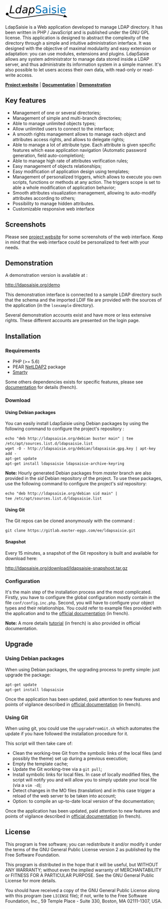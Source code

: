 [![LdapSaisie](src/images/default/logo.png)](https://ldapsaisie.org)

LdapSaisie is a Web application developed to manage LDAP directory. It has been written in PHP / JavaScript and is published under the GNU GPL license. This application is designed to abstract the complexity of the directory through a simple and intuitive administration interface. It was designed with the objective of maximal modularity and easy extension or adaptation: you can use modules, extensions and plugins. LdapSaisie allows any system administrator to manage data stored inside a LDAP server, and thus administrate its information system in a simple manner. It's also possible to let users access their own data, with read-only or read-write access.

__[Project website](https://ldapsaisie.org)__ | __[Documentation](https://ldapsaisie.org/doc/full)__ | __[Demonstration](https://ldapsaisie.org/demo)__

## Key features

* Management of one or several directories;
* Management of simple and multi-branch directories;
* Able to manage unlimited objects types;
* Allow unlimited users to connect to the interface;
* A smooth rights management allows to manage each object and attributes access rights, and allows to delegate rights;
* Able to manage a lot of attribute type. Each attribute is given specific features which ease application navigation (Automatic password generation, field auto-completion);
* Able to manage high rate of attributes verification rules;
* Easy management of objects relationships;
* Easy modification of application design using templates;
* Management of personalized triggers, which allows to execute you own scripts, functions or methods at any action. The triggers scope is set to able a whole modification of application behavior;
* Smooth attributes visualization management, allowing to auto-modify attributes according to others;
* Possibility to manage hidden attributes.
* Customizable responsive web interface

## Screenshots

Please see [project website](https://ldapsaisie.org/en:screenshot) for some screenshots of the web interface. Keep in mind that the web interface could be personalized to feet with your needs.

## Demonstration

A demonstration version is available at :

http://ldapsaisie.org/demo

This demonstration interface is connected to a sample LDAP directory such that the schema and the imported LDIF file are provided with the sources of the application (in the `lsexample` directory).

Several demonstration accounts exist and have more or less extensive rights. These different accounts are presented on the login page.

## Installation

### Requirements

* PHP (>= 5.6)
* PEAR [NetLDAP2](http://pear.php.net/package/Net_LDAP2) package
* [Smarty](http://www.smarty.net/)

Some others dependencies exists for specific features, please see [documentation](https://ldapsaisie.org/doc/all-in-one/LdapSaisie.html#install-requirements) for details (french).

### Download

#### Using Debian packages

You can easily install LdapSaisie using Debian packages by using the following command to configure the project's repository :
```
echo "deb http://ldapsaisie.org/debian buster main" | tee /etc/apt/sources.list.d/ldapsaisie.list
wget -O - http://ldapsaisie.org/debian/ldapsaisie.gpg.key | apt-key add -
apt-get update
apt-get install ldapsaisie ldapsaisie-archive-keyring
```

__Note:__ Hourly generated Debian packages from _master_ branch are also provided in the _sid_ Debian repository of the project.  To use these packages, use the following command to configure the project's _sid_ repository:

```
echo "deb http://ldapsaisie.org/debian sid main" |
tee /etc/apt/sources.list.d/ldapsaisie.list
```

#### Using Git

The Git repos can be cloned anonymously with the command :

```
git clone https://gitlab.easter-eggs.com/ee/ldapsaisie.git
```

#### Snapshot

Every 15 minutes, a snapshot of the Git repository is built and available for download here:

http://ldapsaisie.org/download/ldapsaisie-snapshoot.tar.gz

### Configuration

It's the main step of the installation process and the most complicated. Firstly, you have to configure the global configuration mostly contain in the file `conf/config.inc.php`. Second, you will have to configure your object types and their relationships. You could refer to example files provided with the application and to the [official documentation](https://ldapsaisie.org/doc/all-in-one/LdapSaisie.html#config-LSobject) (in french).

__Note:__ A more details [tutorial](https://ldapsaisie.org/doc/all-in-one/LdapSaisie.html#install-tutorial) (in french) is also provided in official documentation.

## Upgrade

### Using Debian packages

When using Debian packages, the upgrading process to pretty simple: just upgrade the package:

```
apt-get update
apt-get install ldapsaisie
```

Once the application has been updated, paid attention to new features and points of vigilance described in [official documentation](https://ldapsaisie.org/doc/all-in-one/LdapSaisie.html#upgrade) (in french).

### Using Git

When using git, you could use the `upgradeFromGit.sh` which automates the update if you have followed the installation procedure for it.

This script will then take care of:

* Clean the working-tree Git from the symbolic links of the local files (and possibly the theme) set up during a previous execution;
* Empty the template cache;
* Update the Git working-tree via a `git pull`;
* Install symbolic links for local files. In case of locally modified files, the script will notify you and will allow you to simply update your local file (via a `vim -d`);
* Detect changes in the MO files (translation) and in this case trigger a reload of the web server to be taken into account;
* Option: to compile an up-to-date local version of the documentation;

Once the application has been updated, paid attention to new features and points of vigilance described in [official documentation](https://ldapsaisie.org/doc/all-in-one/LdapSaisie.html#upgrade) (in french).

## License

This program is free software; you can redistribute it and/or modify it under the terms of the GNU General Public License version 2 as published by the Free Software Foundation.

This program is distributed in the hope that it will be useful, but WITHOUT ANY WARRANTY; without even the implied warranty of MERCHANTABILITY or FITNESS FOR A PARTICULAR PURPOSE.  See the GNU General Public License for more details.

You should have received a copy of the GNU General Public License along with this program (see `LICENSE` file); if not, write to the Free Software Foundation, Inc., 59 Temple Place - Suite 330, Boston, MA  02111-1307, USA.
